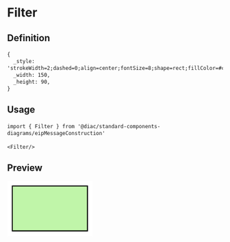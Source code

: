 # Filter

## Definition

```
{
  _style: 'strokeWidth=2;dashed=0;align=center;fontSize=8;shape=rect;fillColor=#c0f5a9;verticalLabelPosition=bottom;verticalAlign=top;html=1;',
  _width: 150,
  _height: 90,
}
```

## Usage

```
import { Filter } from '@diac/standard-components-diagrams/eipMessageConstruction'

<Filter/>
```

## Preview

<img src="./filter.png" width="200"/>
